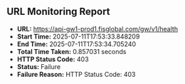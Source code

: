 ## URL Monitoring Report

- **URL:** https://api-gw1-prod1.fisglobal.com/gw/v1/health
- **Start Time:** 2025-07-11T17:53:33.848209
- **End Time:** 2025-07-11T17:53:34.705240
- **Total Time Taken:** 0.857031 seconds
- **HTTP Status Code:** 403
- **Status:** Failure
- **Failure Reason:** HTTP Status Code: 403
